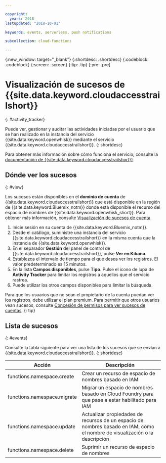 ```yaml
---

copyright:
  years: 2018
lastupdated: "2018-10-01"

keywords: events, serverless, push notifications

subcollection: cloud-functions

---
```


{:new_window: target="_blank"}
{:shortdesc: .shortdesc}
{:codeblock: .codeblock}
{:screen: .screen}
{:tip: .tip}
{:pre: .pre}


# Visualización de sucesos de {{site.data.keyword.cloudaccesstrailshort}}
{: #activity_tracker}

Puede ver, gestionar y auditar las actividades iniciadas por el usuario que se han realizado en la instancia del servicio {{site.data.keyword.openwhisk}} mediante el servicio {{site.data.keyword.cloudaccesstrailshort}}.
{: shortdesc}


Para obtener más información sobre cómo funciona el servicio, consulte la
[documentación de {{site.data.keyword.cloudaccesstrailshort}}](/docs/services/cloud-activity-tracker?topic=cloud-activity-tracker-getting-started-with-cla).


## Dónde ver los sucesos
{: #view}

Los sucesos están disponibles en el **dominio de cuenta** de {{site.data.keyword.cloudaccesstrailshort}} que está disponible en la región de {{site.data.keyword.Bluemix_notm}} donde está disponible el recurso del espacio de nombres de {{site.data.keyword.openwhisk_short}}. Para obtener más información, consulte [Visualización de sucesos de cuenta](/docs/services/cloud-activity-tracker/how-to/manage-events-ui?topic=cloud-activity-tracker-view_acc_events).

1. Inicie sesión en su cuenta de {{site.data.keyword.Bluemix_notm}}.
2. Desde el catálogo, suministre una instancia del servicio {{site.data.keyword.cloudaccesstrailshort}} en la misma cuenta que la instancia de {{site.data.keyword.openwhisk}}.
3. En el separador **Gestión** del panel de control de {{site.data.keyword.cloudaccesstrailshort}}, pulse **Ver en Kibana**.
4. Establezca el intervalo de tiempo para el que desea ver los registros. El valor predeterminado es 15 minutos.
5. En la lista **Campos disponibles**, pulse **Tipo**. Pulse el icono de lupa de **Activity Tracker** para limitar los registros a aquellos que el servicio rastrea.
6. Puede utilizar los otros campos disponibles para limitar la búsqueda.

Para que los usuarios que no sean el propietario de la cuenta puedan ver los registros, debe utilizar el plan premium. Para permitir que otros usuarios vean sucesos, consulte [Concesión de permisos para ver sucesos de cuentas](/docs/services/cloud-activity-tracker/how-to?topic=cloud-activity-tracker-grant_permissions#grant_permissions).
{: tip}


## Lista de sucesos
{: #events}

Consulte la tabla siguiente para ver una lista de los sucesos que se envían a {{site.data.keyword.cloudaccesstrailshort}}.
{: shortdesc}

<table>
  <thead>
    <tr>
      <th>Acción</th>
      <th>Descripción</th>
    </tr>
  </thead>
  <tbody>
    <tr>
      <td>functions.namespace.create</td>
      <td>Crear un recurso de espacio de nombres basado en IAM</td>
    </tr>
    <tr>
      <td>functions.namespace.migrate</td>
      <td>Migrar un espacio de nombres basado en Cloud Foundry para que pase a estar habilitado para IAM</td>
    </tr>
    <tr>
      <td>functions.namespace.update</td>
      <td>Actualizar propiedades de recursos de un espacio de nombres basado en IAM, como el nombre de visualización o la descripción</td>
    </tr>
    <tr>
      <td>functions.namespace.delete</td>
      <td>Suprimir un recurso de espacio de nombres</td>
    </tr>
  </tbody>
</table>
